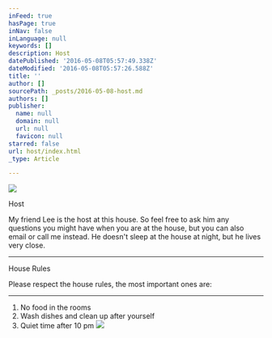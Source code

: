 ```yaml
---
inFeed: true
hasPage: true
inNav: false
inLanguage: null
keywords: []
description: Host
datePublished: '2016-05-08T05:57:49.338Z'
dateModified: '2016-05-08T05:57:26.588Z'
title: ''
author: []
sourcePath: _posts/2016-05-08-host.md
authors: []
publisher:
  name: null
  domain: null
  url: null
  favicon: null
starred: false
url: host/index.html
_type: Article

---
```

![](https://the-grid-user-content.s3-us-west-2.amazonaws.com/54c446d0-299f-429f-bfd8-5413fec07c6c.jpg)

Host

My friend Lee is the host at this house. So feel free to ask him any questions you might have when you are at the house, but you can also email or call me instead. He doesn't sleep at the house at night, but he lives very close.

****

House Rules

Please respect the house rules, the most important ones are:

****

1. No food in the rooms
2. Wash dishes and clean up after yourself
3. Quiet time after 10 pm
![](https://the-grid-user-content.s3-us-west-2.amazonaws.com/2e431c54-587e-48aa-9ffc-44a6ae393aad.jpg)